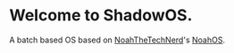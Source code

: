 # Welcome to ShadowOS.
A batch based OS based on [NoahTheTechNerd](https://github.com/NoahTheTechNerd)'s [NoahOS](https://github.com/NoahTheTechNerd/noahos).
